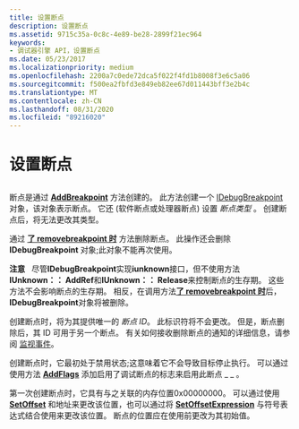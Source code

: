 ```yaml
---
title: 设置断点
description: 设置断点
ms.assetid: 9715c35a-0c8c-4e89-be28-2899f21ec964
keywords:
- 调试器引擎 API，设置断点
ms.date: 05/23/2017
ms.localizationpriority: medium
ms.openlocfilehash: 2200a7c0ede72dca5f022f4fd1b8008f3e6c5a06
ms.sourcegitcommit: f500ea2fbfd3e849eb82ee67d011443bff3e2b4c
ms.translationtype: MT
ms.contentlocale: zh-CN
ms.lasthandoff: 08/31/2020
ms.locfileid: "89216020"
---
```

# <a name="setting-breakpoints"></a>设置断点


## <span id="ddk_using_breakpoints_dbx"></span><span id="DDK_USING_BREAKPOINTS_DBX"></span>


断点是通过 [**AddBreakpoint**](/windows-hardware/drivers/ddi/dbgeng/nf-dbgeng-idebugcontrol3-addbreakpoint) 方法创建的。 此方法创建一个 [IDebugBreakpoint](/windows-hardware/drivers/ddi/dbgeng/nn-dbgeng-idebugbreakpoint) 对象，该对象表示断点。 它还 (软件断点或处理器断点) 设置 *断点类型* 。 创建断点后，将无法更改其类型。

通过 [**了 removebreakpoint 时**](/windows-hardware/drivers/ddi/dbgeng/nf-dbgeng-idebugcontrol3-removebreakpoint) 方法删除断点。 此操作还会删除 **IDebugBreakpoint** 对象;此对象不能再次使用。

**注意**   尽管**IDebugBreakpoint**实现**iunknown**接口，但不使用方法**IUnknown：： AddRef**和**IUnknown：： Release**来控制断点的生存期。 这些方法不会影响断点的生存期。 相反，在调用方法[**了 removebreakpoint 时**](/windows-hardware/drivers/ddi/dbgeng/nf-dbgeng-idebugcontrol3-removebreakpoint)后， **IDebugBreakpoint**对象将被删除。

 

创建断点时，将为其提供唯一的 *断点 ID*。 此标识符将不会更改。 但是，断点删除后，其 ID 可用于另一个断点。 有关如何接收删除断点的通知的详细信息，请参阅 [监视事件](monitoring-events.md)。

创建断点时，它最初处于禁用状态;这意味着它不会导致目标停止执行。 可以通过使用方法 [**AddFlags**](/windows-hardware/drivers/ddi/dbgeng/nf-dbgeng-idebugbreakpoint2-addflags) 添加启用了调试断点的标志来启用此断点 \_ \_ 。

第一次创建断点时，它具有与之关联的内存位置0x00000000。 可以通过使用 [**SetOffset**](/windows-hardware/drivers/ddi/dbgeng/nf-dbgeng-idebugbreakpoint2-setoffset) 和地址来更改该位置，也可以通过将 [**SetOffsetExpression**](/windows-hardware/drivers/ddi/dbgeng/nf-dbgeng-idebugbreakpoint2-setoffsetexpression) 与符号表达式结合使用来更改该位置。 断点的位置应在使用前更改为其初始值。

 

